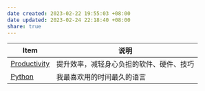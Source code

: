 ```yaml
---
date created: 2023-02-22 19:55:03 +08:00
date updated: 2023-02-24 22:18:40 +08:00
share: true
---
```


| Item                  | 说明                                     |
| --------------------- | ---------------------------------------- |
| [Productivity](./Productivity/Mac/Launchd.md) | 提升效率，减轻身心负担的软件、硬件、技巧 |
| [Python](./Python/log.md)        | 我最喜欢用的时间最久的语言               |
